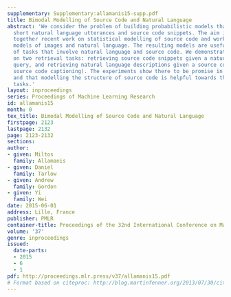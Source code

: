 ```yaml
---
supplementary: Supplementary:allamanis15-supp.pdf
title: Bimodal Modelling of Source Code and Natural Language
abstract: 'We consider the problem of building probabilistic models that jointly model
  short natural language utterances and source code snippets. The aim is to bring
  together recent work on statistical modelling of source code and work on bimodal
  models of images and natural language. The resulting models are useful for a variety
  of tasks that involve natural language and source code. We demonstrate their performance
  on two retrieval tasks: retrieving source code snippets given a natural language
  query, and retrieving natural language descriptions given a source code query (i.e.,
  source code captioning). The experiments show there to be promise in this direction,
  and that modelling the structure of source code is helpful towards the retrieval
  tasks.'
layout: inproceedings
series: Proceedings of Machine Learning Research
id: allamanis15
month: 0
tex_title: Bimodal Modelling of Source Code and Natural Language
firstpage: 2123
lastpage: 2132
page: 2123-2132
sections: 
author:
- given: Miltos
  family: Allamanis
- given: Daniel
  family: Tarlow
- given: Andrew
  family: Gordon
- given: Yi
  family: Wei
date: 2015-06-01
address: Lille, France
publisher: PMLR
container-title: Proceedings of the 32nd International Conference on Machine Learning
volume: '37'
genre: inproceedings
issued:
  date-parts:
  - 2015
  - 6
  - 1
pdf: http://proceedings.mlr.press/v37/allamanis15.pdf
# Format based on citeproc: http://blog.martinfenner.org/2013/07/30/citeproc-yaml-for-bibliographies/
---
```

